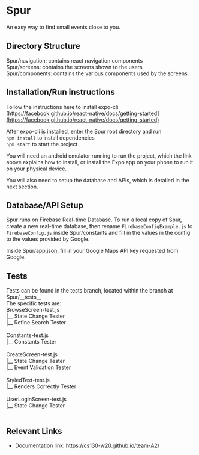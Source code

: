# Spur
An easy way to find small events close to you.

## Directory Structure
Spur/navigation: contains react navigation components<br/>
Spur/screens: contains the screens shown to the users<br/>
Spur/components: contains the various components used by the screens.

## Installation/Run instructions
Follow the instructions here to install expo-cli<br/>
[https://facebook.github.io/react-native/docs/getting-started](https://facebook.github.io/react-native/docs/getting-started)<br/>

After expo-cli is installed, enter the Spur root directory and run<br/>
`npm install` to install dependencies<br/>
`npm start` to start the project<br/>

You will need an android emulator running to run the project, which the link above explains how to install, or install the Expo app on
your phone to run it on your physical device.<br/>

You will also need to setup the database and APIs, which is detailed in the next section.

## Database/API Setup
Spur runs on Firebase Real-time Database. 
To run a local copy of Spur, create a new real-time database, then rename `FirebaseConfigExample.js` to `FirebaseConfig.js` inside Spur/constants and fill in the values in the config to the values provided by Google.<br/>

Inside Spur/app.json, fill in your Google Maps API key requested from Google.

## Tests
Tests can be found in the tests branch, located within the branch at Spur/\_\_tests\_\_<br/>
The specific tests are:<br/>
BrowseScreen-test.js<br/>
|__ State Change Tester<br/>
|__ Refine Search Tester<br/>
<br/>
Constants-test.js<br/>
|__ Constants Tester<br/>
<br/>
CreateScreen-test.js<br/>
|__ State Change Tester<br/>
|__ Event Validation Tester<br/>
<br/>
StyledText-test.js<br/>
|__ Renders Correctly Tester<br/>
<br/>
UserLoginScreen-test.js<br/>
|__ State Change Tester<br/>
<br/>


## Relevant Links 
- Documentation link: https://cs130-w20.github.io/team-A2/


